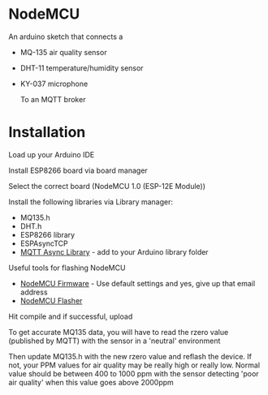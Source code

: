 # NodeMCU 
An arduino sketch that connects a
- MQ-135 air quality sensor
- DHT-11 temperature/humidity sensor
- KY-037 microphone

  To an MQTT broker

# Installation
Load up your Arduino IDE

Install ESP8266 board via board manager

Select the correct board (NodeMCU 1.0 (ESP-12E Module))

Install the following libraries via Library manager:
  - MQ135.h
  - DHT.h
  - ESP8266 library
  - ESPAsyncTCP
  - [MQTT Async Library](https://github.com/marvinroger/async-mqtt-client) - add to your Arduino library folder

Useful tools for flashing NodeMCU

- [NodeMCU Firmware](https://nodemcu-build.com/trigger-build.php) - Use default settings and yes, give up that email address
- [NodeMCU Flasher](https://github.com/nodemcu/nodemcu-flasher)


Hit compile and if successful, upload

To get accurate MQ135 data, you will have to read the rzero value (published by MQTT) with the sensor in a 'neutral' environment

Then update MQ135.h with the new rzero value and reflash the device. If not, your PPM values for air quality may be really high or really low. Normal value should be between 400 to 1000 ppm with the sensor detecting 'poor air quality' when this value goes above 2000ppm
